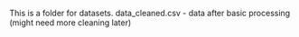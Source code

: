 This is a folder for datasets.
data_cleaned.csv - data after basic processing (might need more cleaning later)
